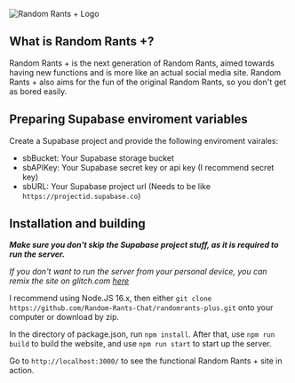![Random Rants + Logo](https://randomrants-plus.glitch.me/images/randomrants-plus.svg)

## What is Random Rants +?

Random Rants + is the next generation of Random Rants,
aimed towards having new functions and is more like an actual social media site.
Random Rants + also aims for the fun of the original Random Rants, so you don't get
as bored easily.

## Preparing Supabase enviroment variables

Create a Supabase project and provide the following enviroment vairales:

* sbBucket: Your Supabase storage bucket
* sbAPIKey: Your Supabase secret key or api key (I recommend secret key)
* sbURL: Your Supabase project url (Needs to be like `https://projectid.supabase.co`)

## Installation and building

**_Make sure you don't skip the Supabase project stuff, as it is required to run the server._**

_If you don't want to run the server from your personal device, you can remix the site on glitch.com [here](https://glitch.com/edit/#!/randomrants-plus)_

I recommend using Node.JS 16.x, then either `git clone https://github.com/Random-Rants-Chat/randomrants-plus.git` onto your computer or download by zip.

In the directory of package.json, run `npm install`. After that, use `npm run build` to build the website, and use `npm run start` to start up the server.

Go to `http://localhost:3000/` to see the functional Random Rants + site in action.